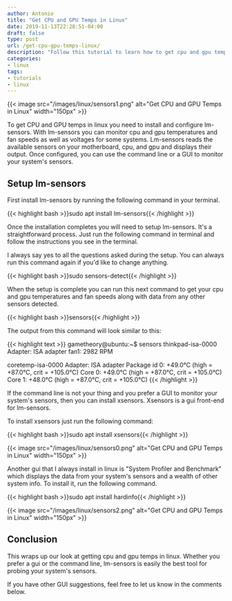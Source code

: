 ```yaml
---
author: Antonio
title: "Get CPU and GPU Temps in Linux"
date: 2019-11-13T22:28:51-04:00
draft: false
type: post
url: /get-cpu-gpu-temps-linux/
description: "Follow this tutorial to learn how to get cpu and gpu temps in linux. We will use lm-sensors on the command line and GUI to read your system's sensors to determine cpu and gpu temps along with fan speeds and other info."
categories:
- linux
tags:
- tutorials
- linux
---
```


{{< image src="/images/linux/sensors1.png" alt="Get CPU and GPU Temps in Linux" width="150px" >}}

To get CPU and GPU temps in linux you need to install and configure lm-sensors. With lm-sensors you can monitor cpu and gpu temperatures and fan speeds as well as voltages for some systems. Lm-sensors reads the available sensors on your motherboard, cpu, and gpu and displays their output. Once configured, you can use the command line or a GUI to monitor your system's sensors.

<!--more-->

## **Setup lm-sensors**

<!--adsense-->

First install lm-sensors by running the following command in your terminal.

{{< highlight bash >}}sudo apt install lm-sensors{{< /highlight >}}

Once the installation completes you will need to setup lm-sensors. It's a straightforward process. Just run the following command in terminal and follow the instructions you see in the terminal.

I always say yes to all the questions asked during the setup. You can always run this command again if you'd like to change anything.

{{< highlight bash >}}sudo sensors-detect{{< /highlight >}}

When the setup is complete you can run this next command to get your cpu and gpu temperatures and fan speeds along with data from any other sensors detected.

{{< highlight bash >}}sensors{{< /highlight >}}

The output from this command will look similar to this:

{{< highlight text >}}
gametheory@ubuntu:~$ sensors
thinkpad-isa-0000
Adapter: ISA adapter
fan1:        2982 RPM

coretemp-isa-0000
Adapter: ISA adapter
Package id 0:  +49.0°C  (high = +87.0°C, crit = +105.0°C)
Core 0:        +49.0°C  (high = +87.0°C, crit = +105.0°C)
Core 1:        +48.0°C  (high = +87.0°C, crit = +105.0°C)
{{< /highlight >}}

If the command line is not your thing and you prefer a GUI to monitor your system's sensors, then you can install xsensors. Xsensors is a gui front-end for lm-sensors.

<!--adsense-->

To install xsensors just run the following command:

{{< highlight bash >}}sudo apt install xsensors{{< /highlight >}}

{{< image src="/images/linux/sensors0.png" alt="Get CPU and GPU Temps in Linux" width="150px" >}}

Another gui that I always install in linux is "System Profiler and Benchmark" which displays the data from your system's sensors and a wealth of other system info. To install it, run the following command.

{{< highlight bash >}}sudo apt install hardinfo{{< /highlight >}}

{{< image src="/images/linux/sensors2.png" alt="Get CPU and GPU Temps in Linux" width="150px" >}}

## **Conclusion**

This wraps up our look at getting cpu and gpu temps in linux. Whether you prefer a gui or the command line, lm-sensors is easily the best tool for probing your system's sensors.

If you have other GUI suggestions, feel free to let us know in the comments below.
